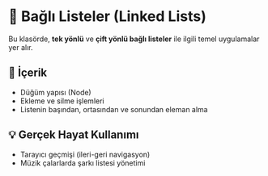 
# 🔗 Bağlı Listeler (Linked Lists)

Bu klasörde, **tek yönlü** ve **çift yönlü bağlı listeler** ile ilgili temel uygulamalar yer alır.

## 🔹 İçerik
- Düğüm yapısı (Node)
- Ekleme ve silme işlemleri
- Listenin başından, ortasından ve sonundan eleman alma

## 💡 Gerçek Hayat Kullanımı
- Tarayıcı geçmişi (ileri-geri navigasyon)
- Müzik çalarlarda şarkı listesi yönetimi
